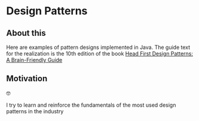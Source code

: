 # Design Patterns

## About this

Here are examples of pattern designs implemented in Java. The guide text for the realization is the 10th edition of the book [Head First Design Patterns: A Brain-Friendly Guide](https://www.amazon.com/-/es/Eric-Freeman/dp/0596007124)

## Motivation

:nerd_face:

I try to learn and reinforce the fundamentals of the most used design patterns in the industry
